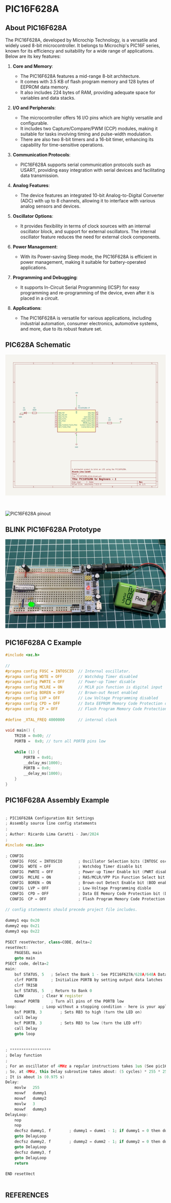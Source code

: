 # PIC16F628A

## About PIC16F628A


The PIC16F628A, developed by Microchip Technology, is a versatile and widely used 8-bit microcontroller. It belongs to Microchip's PIC16F series, known for its efficiency and suitability for a wide range of applications. Below are its key features:

1. **Core and Memory**:
   - The PIC16F628A features a mid-range 8-bit architecture.
   - It comes with 3.5 KB of flash program memory and 128 bytes of EEPROM data memory.
   - It also includes 224 bytes of RAM, providing adequate space for variables and data stacks.

2. **I/O and Peripherals**:
   - The microcontroller offers 16 I/O pins which are highly versatile and configurable.
   - It includes two Capture/Compare/PWM (CCP) modules, making it suitable for tasks involving timing and pulse-width modulation.
   - There are also two 8-bit timers and a 16-bit timer, enhancing its capability for time-sensitive operations.

3. **Communication Protocols**:
   - PIC16F628A supports serial communication protocols such as USART, providing easy integration with serial devices and facilitating data transmission.

4. **Analog Features**:
   - The device features an integrated 10-bit Analog-to-Digital Converter (ADC) with up to 8 channels, allowing it to interface with various analog sensors and devices.

5. **Oscillator Options**:
   - It provides flexibility in terms of clock sources with an internal oscillator block, and support for external oscillators. The internal oscillator feature reduces the need for external clock components.

6. **Power Management**:
   - With its Power-saving Sleep mode, the PIC16F628A is efficient in power management, making it suitable for battery-operated applications.

7. **Programming and Debugging**:
   - It supports In-Circuit Serial Programming (ICSP) for easy programming and re-programming of the device, even after it is placed in a circuit.

8. **Applications**:
   - The PIC16F628A is versatile for various applications, including industrial automation, consumer electronics, automotive systems, and more, due to its robust feature set.



## PIC628A Schematic

![Schematic PIC16F286A blink](./schematic_blink_pic16f28a.jpg)


<BR>

![PIC16F628A pinout](../../images/PIC16F628A_PINOUT.png)


## BLINK PIC16F628A Prototype


![Prototype PIC16F286A blink](./pic16f628a_blink.jpg)



## PIC16F628A C Example


```cpp
#include <xc.h>

// 
#pragma config FOSC = INTOSCIO  // Internal oscillator.
#pragma config WDTE = OFF       // Watchdog Timer disabled 
#pragma config PWRTE = OFF      // Power-up Timer disable
#pragma config MCLRE = ON       // MCLR pin function is digital input
#pragma config BOREN = OFF      // Brown-out Reset enabled
#pragma config LVP = OFF        // Low Voltage Programming disabled
#pragma config CPD = OFF        // Data EEPROM Memory Code Protection disabled
#pragma config CP = OFF         // Flash Program Memory Code Protection disabled

#define _XTAL_FREQ 4000000      // internal clock

void main() {
    TRISB = 0x00; // 
    PORTB =  0x0; // turn all PORTB pins low

    while (1) {
        PORTB = 0x01;
        __delay_ms(1000); 
        PORTB = 0x0;
        __delay_ms(1000); 
    }
}

```


## PIC16F628A Assembly Example


```cpp

; PIC16F628A Configuration Bit Settings
; Assembly source line config statements
;    
; Author: Ricardo Lima Caratti - Jan/2024
;    
#include <xc.inc>
    
; CONFIG
  CONFIG  FOSC = INTOSCIO       ; Oscillator Selection bits (INTOSC oscillator: I/O function on RA6/OSC2/CLKOUT pin, I/O function on RA7/OSC1/CLKIN)
  CONFIG  WDTE = OFF            ; Watchdog Timer disable bit 
  CONFIG  PWRTE = OFF           ; Power-up Timer Enable bit (PWRT disabled)
  CONFIG  MCLRE = ON            ; RA5/MCLR/VPP Pin Function Select bit (RA5/MCLR/VPP pin function is MCLR)
  CONFIG  BOREN = ON            ; Brown-out Detect Enable bit (BOD enabled)
  CONFIG  LVP = OFF             ; Low-Voltage Programming disble
  CONFIG  CPD = OFF             ; Data EE Memory Code Protection bit (Data memory code protection off)
  CONFIG  CP = OFF              ; Flash Program Memory Code Protection bit (Code protection off)

// config statements should precede project file includes.

dummy1 equ 0x20
dummy2 equ 0x21
dummy3 equ 0x22 
  
PSECT resetVector, class=CODE, delta=2
resetVect:
    PAGESEL main
    goto main
PSECT code, delta=2
main:
    bsf STATUS, 5	; Select the Bank 1 - See PIC16F627A/628A/648A Data Sheet, page 20 and 21 (MEMORY ORGANIZATION)
    clrf PORTB		; Initialize PORTB by setting output data latches
    clrf TRISB
    bcf STATUS, 5	; Return to Bank 0
    CLRW		; Clear W register
    movwf PORTB		; Turn all pins of the PORTB low    
loop:			; Loop without a stopping condition - here is your application code
    bsf PORTB, 3        ; Sets RB3 to high (turn the LED on)
    call Delay
    bcf PORTB, 3        ; Sets RB3 to low (turn the LED off) 
    call Delay
    goto loop


; ******************
; Delay function
;
; For an oscillator of 4MHz a regular instructions takes 1us (See pic16f628a Datasheet, page 117).      
; So, at 4MHz, this Delay subroutine takes about: (5 cycles) * 255 * 255 * 3 * 0.000001 (second)  
; It is about 1s (0.975 s)    
Delay:  
    movlw   255
    movwf   dummy1
    movwf   dummy2
    movlw   3
    movwf   dummy3
DelayLoop:    
    nop
    nop
    decfsz dummy1, f		; dummy1 = dumm1 - 1; if dummy1 = 0 then dummy1 = 255
    goto DelayLoop
    decfsz dummy2, f		; dummy2 = dumm2 - 1; if dummy2 = 0 then dummy2 = 255
    goto DelayLoop
    decfsz dummy3, f		 
    goto DelayLoop
    return 
    
END resetVect
    

```


## REFERENCES

